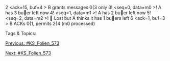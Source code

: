 2   <ack=15, buf=4 >   B grants messages 0{3 only
3 ! <seq=0, data=m0 > ! A has 3 buer left now
4 ! <seq=1, data=m1 > ! A has 2 buer left now
5 ! <seq=2, data=m2 > !  Lost but A thinks it has 1 buers left
6   <ack=1, buf=3 >   B ACKs 0{1, permits 2{4 (m0 processed)

   Tags & Topics:
   

[Previous: #KS_Folien_573](KS_Folien_573.md)

[Next: #KS_Folien_573](KS_Folien_573.md)